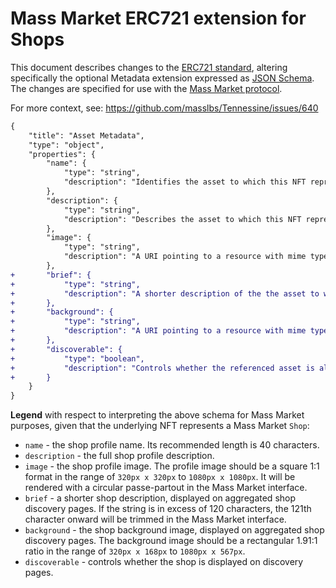 # Mass Market ERC721 extension for Shops

This document describes changes to the [ERC721
standard](https://github.com/ethereum/ercs/blob/master/ERCS/erc-721.md), altering specifically
the optional Metadata extension expressed as [JSON Schema](https://json-schema.org/). The
changes are specified for use with the [Mass Market protocol](https://docs.mass.market/).

For more context, see: https://github.com/masslbs/Tennessine/issues/640

```diff
{
    "title": "Asset Metadata",
    "type": "object",
    "properties": {
        "name": {
            "type": "string",
            "description": "Identifies the asset to which this NFT represents"
        },
        "description": {
            "type": "string",
            "description": "Describes the asset to which this NFT represents"
        },
        "image": {
            "type": "string",
            "description": "A URI pointing to a resource with mime type image/* representing the asset to which this NFT represents. Consider making any images at a width between 320 and 1080 pixels and aspect ratio between 1.91:1 and 4:5 inclusive."
        },
+       "brief": {
+           "type": "string",
+           "description": "A shorter description of the the asset to which this NFT represents, recommended to 100-120 characters."
+       },
+       "background": {
+           "type": "string",
+           "description": "A URI pointing to a resource with mime type image/* representing the asset to which this NFT represents. Consider making any images at a width between 320 and 1080 pixels and a rectangular aspect ratio of 1.91:1."
+       },
+       "discoverable": {
+           "type": "boolean",
+           "description": "Controls whether the referenced asset is allowed to be displayed through discovery mechanisms."
+       }
    }
}
```

**Legend** with respect to interpreting the above schema for Mass Market purposes, given that the
underlying NFT represents a Mass Market `Shop`:

* `name` - the shop profile name. Its recommended length is 40 characters.
* `description` - the full shop profile description.
* `image` - the shop profile image. The profile image should be a square 1:1 format in the range of `320px x 320px` to `1080px x 1080px`. It will be rendered with a circular passe-partout in the Mass Market interface.
* `brief` - a shorter shop description, displayed on aggregated shop discovery pages. If the string is in excess of 120 characters, the 121th character onward will be trimmed in the Mass Market interface.
* `background` - the shop background image, displayed on aggregated shop discovery pages. The background image should be a rectangular 1.91:1 ratio in the range of `320px x 168px` to `1080px x 567px`.
* `discoverable` - controls whether the shop is displayed on discovery pages.
